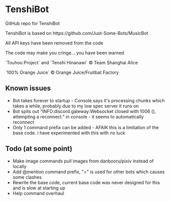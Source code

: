 # TenshiBot
<p>GitHub repo for TenshiBot</p>
<p>TenshiBot is based on https://github.com/Just-Some-Bots/MusicBot</p>
<p>All API keys have been removed from the code</p>
<p>The code may make you cringe... you have been warned</p>
<p>`Touhou Project` and `Tenshi Hinanawi` © Team Shanghai Alice</p>
<p>`100% Orange Juice` © Orange Juice/Fruitbat Factory</p>

<h2> Known issues </h2>
<ul>
  <li>Bot takes forever to startup - Console says it's processing chunks which takes a while, probably due to my low spec server it runs on</li>
  <li>Bot spits out "INFO:discord.gateway:Websocket closed with 1006 (), attempting a reconnect." in console - it seems to automatically reconnect</li>
  <li>Only 1 command prefix can be added - AFAIK this is a limitation of the base code. i have experimented with this with no luck</li>
  
</ul>

<h2> Todo (at some point) </h2>
<ul>
  <li>Make image commands pull images from danbooru/pixiv instead of locally</li>
  <li>Add @mention command prefix, "=" is used for other bots which causes some clashes</li>
  <li>Rewrite the base code, current base code was never designed for this and is slow at starting up</li>
  <li>Help command overhaul</li>
  
</ul>

